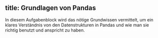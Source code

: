 title: Grundlagen von Pandas
---
In diesem Aufgabenblock wird das nötige Grundwissen vermittelt, um ein klares Verständnis von den Datenstrukturen in Pandas und wie man sie richtig benutzt und anspricht zu haben.